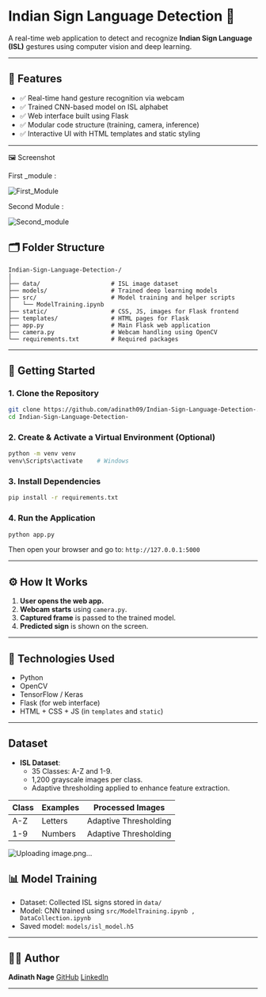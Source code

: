 

# Indian Sign Language Detection 🤟

A real-time web application to detect and recognize **Indian Sign Language (ISL)** gestures using computer vision and deep learning.

---

## 📌 Features

* ✅ Real-time hand gesture recognition via webcam
* ✅ Trained CNN-based model on ISL alphabet
* ✅ Web interface built using Flask
* ✅ Modular code structure (training, camera, inference)
* ✅ Interactive UI with HTML templates and static styling

---

🖼️ Screenshot


First _module :



![First_Module](https://github.com/user-attachments/assets/62925a7f-2d10-4258-8fec-84df36ddf1c9)




Second Module :



![Second_module](https://github.com/user-attachments/assets/1270cdde-f61c-40a2-b386-47bdc2d4241e)


## 🗂️ Folder Structure

```
Indian-Sign-Language-Detection-/
│
├── data/                    # ISL image dataset
├── models/                  # Trained deep learning models
├── src/                     # Model training and helper scripts
│   └── ModelTraining.ipynb
├── static/                  # CSS, JS, images for Flask frontend
├── templates/               # HTML pages for Flask
├── app.py                   # Main Flask web application
├── camera.py                # Webcam handling using OpenCV
└── requirements.txt         # Required packages
```

---

## 🚀 Getting Started

### 1. Clone the Repository

```bash
git clone https://github.com/adinath09/Indian-Sign-Language-Detection-.git
cd Indian-Sign-Language-Detection-
```

### 2. Create & Activate a Virtual Environment (Optional)

```bash
python -m venv venv
venv\Scripts\activate    # Windows
```

### 3. Install Dependencies

```bash
pip install -r requirements.txt
```

### 4. Run the Application

```bash
python app.py
```

Then open your browser and go to: `http://127.0.0.1:5000`

---

## ⚙️ How It Works

1. **User opens the web app.**
2. **Webcam starts** using `camera.py`.
3. **Captured frame** is passed to the trained model.
4. **Predicted sign** is shown on the screen.

---

## 🧠 Technologies Used

* Python
* OpenCV
* TensorFlow / Keras
* Flask (for web interface)
* HTML + CSS + JS (in `templates` and `static`)

---

## Dataset
- **ISL Dataset**:
  - 35 Classes: A-Z and 1-9.
  - 1,200 grayscale images per class.
  - Adaptive thresholding applied to enhance feature extraction.

| **Class** | **Examples** | **Processed Images** |
|-----------|--------------|----------------------|
| A-Z       | Letters      | Adaptive Thresholding |
| 1-9       | Numbers      | Adaptive Thresholding |





![Uploading image.png…]()




## 📊 Model Training

* Dataset: Collected ISL signs stored in `data/`
* Model: CNN trained using `src/ModelTraining.ipynb , DataCollection.ipynb`
* Saved model: `models/isl_model.h5`

---

## 🙋‍♂️ Author

**Adinath Nage**
[GitHub](https://github.com/adinath09)
[LinkedIn](https://linkedin.com/in/adinathnage)

---

